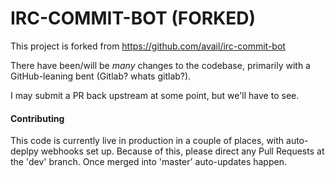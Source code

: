 # IRC-COMMIT-BOT (FORKED)

This project is forked from https://github.com/avail/irc-commit-bot

There have been/will be *many* changes to the codebase, primarily with a GitHub-leaning bent (Gitlab? whats gitlab?).

I may submit a PR back upstream at some point, but we'll have to see.

#### Contributing

This code is currently live in production in a couple of places, with auto-deplpy webhooks set up. Because of this, please direct any Pull Requests at the 'dev' branch. Once merged into 'master' auto-updates happen.